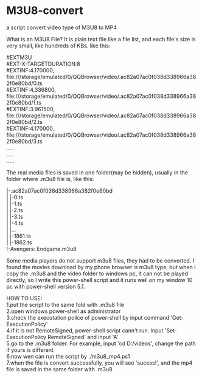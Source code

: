 # M3U8-convert
a script convert video type of M3U8 to MP4 

What is an M3U8 File? It is plain text file like a file list, and each file's size is very small, like hundreds of KBs. like this:

  #EXTM3U  
  #EXT-X-TARGETDURATION:8  
  #EXTINF:4.170000,  
  file:///storage/emulated/0/QQBrowser/video/.ac82a07ac0f038d338966a382f0e80bd/0.ts  
  #EXTINF:4.336800,  
  file:///storage/emulated/0/QQBrowser/video/.ac82a07ac0f038d338966a382f0e80bd/1.ts  
  #EXTINF:3.961500,  
  file:///storage/emulated/0/QQBrowser/video/.ac82a07ac0f038d338966a382f0e80bd/2.ts  
  #EXTINF:4.170000,  
  file:///storage/emulated/0/QQBrowser/video/.ac82a07ac0f038d338966a382f0e80bd/3.ts  
  .....  
  .....  
  .....  
  
  
The real media files is saved in one folder(may be hidden), usually in the folder where .m3u8 file is, like this:  
  
|-.ac82a07ac0f038d338966a382f0e80bd  
|   |-0.ts  
|   |-1.ts  
|   |-2.ts  
|   |-3.ts  
|   |-4.ts  
|   |...  
|   |-1861.ts  
|   |-1862.ts  
!-Avengers: Endgame.m3u8  
  
  
Some media players do not support m3u8 files, they had to be converted. I found the movies download by my phone browser is m3u8 type, but when I copy the .m3u8 and the video folder to windows pc, it can not be played directly, so I write this power-shell script and it runs well on my window 10 pc with power-shell version 5.1.  

HOW TO USE:  
 1.put the script to  the same fold with .m3u8 file  
 2.open windows power-shell as administrator  
 3.check the executation police of power-shell by input command 'Get-ExecutionPolicy'  
 4.if it is not RemoteSigned, power-shell script cann't run. Input 'Set-ExecutionPolicy RemoteSigned' and input 'A'  
 5.go to the .m3u8 folder. For example, input 'cd D:/videos', change the path if yours is different  
 6.now wen can run the script by ./m3u8_mp4.ps1  
 7.when the file is convert successfully, you will see 'sucess!', and the mp4 file is saved in the same folder with .m3u8  
 


